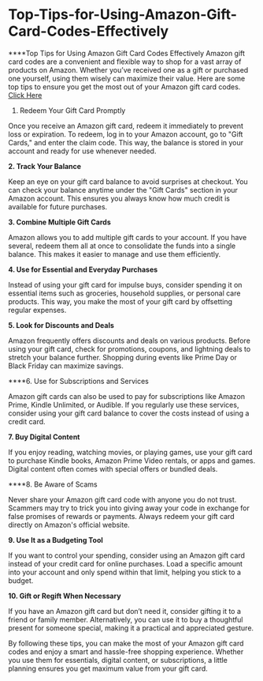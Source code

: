 # Top-Tips-for-Using-Amazon-Gift-Card-Codes-Effectively
****Top Tips for Using Amazon Gift Card Codes Effectively
Amazon gift card codes are a convenient and flexible way to shop for a vast array of products on Amazon. Whether you’ve received one as a gift or purchased one yourself, using them wisely can maximize their value. Here are some top tips to ensure you get the most out of your Amazon gift card codes.
[Click Here](https://tinyurl.com/amazon-gift-card-codes-easy)

1. Redeem Your Gift Card Promptly

Once you receive an Amazon gift card, redeem it immediately to prevent loss or expiration. To redeem, log in to your Amazon account, go to "Gift Cards," and enter the claim code. This way, the balance is stored in your account and ready for use whenever needed.

**2. Track Your Balance**

Keep an eye on your gift card balance to avoid surprises at checkout. You can check your balance anytime under the "Gift Cards" section in your Amazon account. This ensures you always know how much credit is available for future purchases.

**3. Combine Multiple Gift Cards**

Amazon allows you to add multiple gift cards to your account. If you have several, redeem them all at once to consolidate the funds into a single balance. This makes it easier to manage and use them efficiently.

**4. Use for Essential and Everyday Purchases**

Instead of using your gift card for impulse buys, consider spending it on essential items such as groceries, household supplies, or personal care products. This way, you make the most of your gift card by offsetting regular expenses.

**5. Look for Discounts and Deals**

Amazon frequently offers discounts and deals on various products. Before using your gift card, check for promotions, coupons, and lightning deals to stretch your balance further. Shopping during events like Prime Day or Black Friday can maximize savings.

****6. Use for Subscriptions and Services

Amazon gift cards can also be used to pay for subscriptions like Amazon Prime, Kindle Unlimited, or Audible. If you regularly use these services, consider using your gift card balance to cover the costs instead of using a credit card.

**7. Buy Digital Content**

If you enjoy reading, watching movies, or playing games, use your gift card to purchase Kindle books, Amazon Prime Video rentals, or apps and games. Digital content often comes with special offers or bundled deals.

****8. Be Aware of Scams

Never share your Amazon gift card code with anyone you do not trust. Scammers may try to trick you into giving away your code in exchange for false promises of rewards or payments. Always redeem your gift card directly on Amazon's official website.

**9. Use It as a Budgeting Tool**

If you want to control your spending, consider using an Amazon gift card instead of your credit card for online purchases. Load a specific amount into your account and only spend within that limit, helping you stick to a budget.

**10. Gift or Regift When Necessary**

If you have an Amazon gift card but don’t need it, consider gifting it to a friend or family member. Alternatively, you can use it to buy a thoughtful present for someone special, making it a practical and appreciated gesture.

By following these tips, you can make the most of your Amazon gift card codes and enjoy a smart and hassle-free shopping experience. Whether you use them for essentials, digital content, or subscriptions, a little planning ensures you get maximum value from your gift card.
